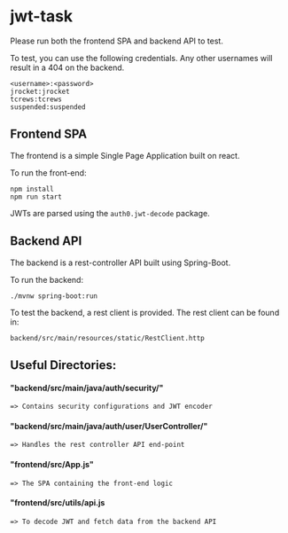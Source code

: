 # jwt-task
Please run both the frontend SPA and backend API to test.

To test, you can use the following credentials. Any other usernames will result in a 404 on the backend.
```
<username>:<password>
jrocket:jrocket
tcrews:tcrews
suspended:suspended
```

## Frontend SPA
The frontend is a simple Single Page Application built on react. 

To run the front-end:
```
npm install
npm run start
```
JWTs are parsed using the `auth0.jwt-decode` package.

## Backend API
The backend is a rest-controller API built using Spring-Boot.

To run the backend:
```
./mvnw spring-boot:run
```

To test the backend, a rest client is provided. The rest client can be found in:
```
backend/src/main/resources/static/RestClient.http
```

## Useful Directories:

#### "backend/src/main/java/auth/security/" 
	
	=> Contains security configurations and JWT encoder 

#### "backend/src/main/java/auth/user/UserController/"

 	=> Handles the rest controller API end-point

#### "frontend/src/App.js"

	=> The SPA containing the front-end logic

#### "frontend/src/utils/api.js

	=> To decode JWT and fetch data from the backend API

